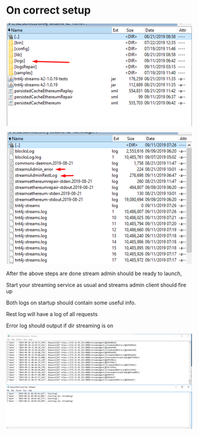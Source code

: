 # On correct setup

![img](../../screenshots/deployment/pointerToLogs.png)

![img](../../screenshots/deployment/pointersToStreamsAdminLogFiles.png)

After the above steps are done stream admin should be ready to launch,

Start your streaming service as usual and streams admin client should fire up

Both logs on startup should contain some useful info.

Rest log will have a log of all requests

Error log should output if dir streaming is on

![img](../../screenshots/deployment/logsOutput.png)